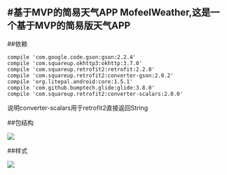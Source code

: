 
#基于MVP的简易天气APP
MofeelWeather,这是一个基于MVP的简易版天气APP
---
##依赖

	compile 'com.google.code.gson:gson:2.2.4'
    compile 'com.squareup.okhttp3:okhttp:3.7.0'
    compile 'com.squareup.retrofit2:retrofit:2.2.0'
    compile 'com.squareup.retrofit2:converter-gson:2.0.2'
    compile 'org.litepal.android:core:1.5.1'
    compile 'com.github.bumptech.glide:glide:3.8.0'
    compile 'com.squareup.retrofit2:converter-scalars:2.0.0'

说明converter-scalars用于retrofit2直接返回String

##包结构

![](http://i.imgur.com/7Ah5SQq.png)

##样式

![](http://i.imgur.com/8BHiK13.gif)
